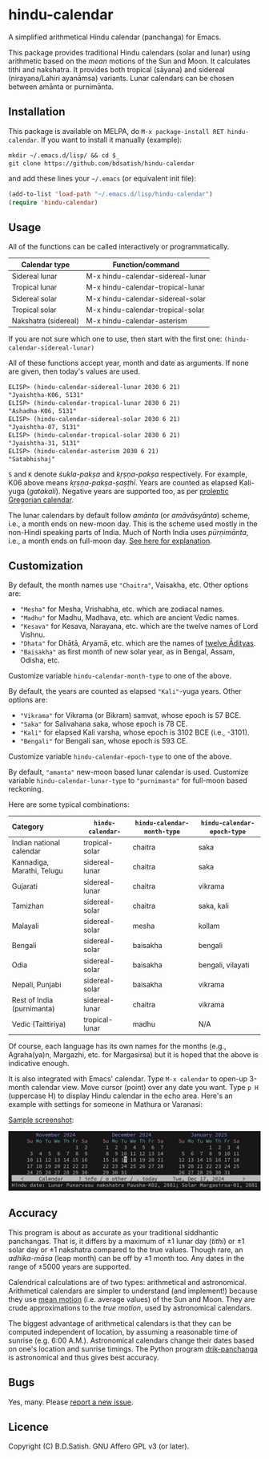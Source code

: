 # hindu-calendar

A simplified arithmetical Hindu calendar (panchanga) for Emacs.

This package provides traditional Hindu calendars (solar and lunar) using
arithmetic based on the _mean_ motions of the Sun and Moon. It calculates tithi
and nakshatra. It provides both tropical (sāyana) and sidereal (nirayana/Lahiri
ayanāmsa) variants. Lunar calendars can be chosen between amānta or purnimānta.

## Installation

This package is available on MELPA, do `M-x package-install RET hindu-calendar`.
If you want to install it manually (example):

```shell
mkdir ~/.emacs.d/lisp/ && cd $_
git clone https://github.com/bdsatish/hindu-calendar
```

and add these lines your `~/.emacs` (or equivalent init file):

```lisp
(add-to-list 'load-path "~/.emacs.d/lisp/hindu-calendar")
(require 'hindu-calendar)
```

## Usage

All of the functions can be called interactively or programmatically.

| Calendar type           | Function/command                  |
|-------------------------|-----------------------------------|
| Sidereal lunar          | M-x hindu-calendar-sidereal-lunar |
| Tropical lunar          | M-x hindu-calendar-tropical-lunar |
| Sidereal solar          | M-x hindu-calendar-sidereal-solar |
| Tropical solar          | M-x hindu-calendar-tropical-solar |
| Nakshatra (sidereal)    | M-x hindu-calendar-asterism       |

If you are not sure which one to use, then start with the first one:
`(hindu-calendar-sidereal-lunar)`

All of these functions accept year, month and date as arguments. If none are
given, then today's values are used.

```
ELISP> (hindu-calendar-sidereal-lunar 2030 6 21)
"Jyaishtha-K06, 5131"
ELISP> (hindu-calendar-tropical-lunar 2030 6 21)
"Ashadha-K06, 5131"
ELISP> (hindu-calendar-sidereal-solar 2030 6 21)
"Jyaishtha-07, 5131"
ELISP> (hindu-calendar-tropical-solar 2030 6 21)
"Jyaishtha-31, 5131"
ELISP> (hindu-calendar-asterism 2030 6 21)
"Satabhishaj"
```

`S` and `K` denote _ṡukla-pakṣa_ and _kṛṣṇa-pakṣa_ respectively. For example,
K06 above means _kṛṣṇa-pakṣa-ṣaṣṭhī_. Years are counted as elapsed Kali-yuga
(_gatakali_). Negative years are supported too, as per [proleptic Gregorian
calendar](https://en.wikipedia.org/wiki/Proleptic_Gregorian_calendar).

The lunar calendars by default follow _amānta_ (or _amāvāsyānta_) scheme, i.e.,
a month ends on new-moon day. This is the scheme used mostly in the
non-Hindi speaking parts of India. Much of North India uses _pūrṇimānta_, i.e.,
a month ends on full-moon day. [See here for
explanation](https://www.drikpanchang.com/faq/faq-ans8.html).

## Customization

By default, the month names use `"Chaitra"`, Vaisakha, etc. Other options are:

- `"Mesha"` for Mesha, Vrishabha, etc. which are zodiacal names.
- `"Madhu"` for Madhu, Madhava, etc. which are ancient Vedic names.
- `"Kesava"` for Kesava, Narayana, etc. which are the twelve names of Lord Vishnu.
- `"Dhata"` for Dhātā, Aryamā, etc. which are the names of
   [twelve Ādityas](http://www.harekrsna.de/surya/12adityas.htm).
- `"Baisakha"` as first month of new solar year, as in Bengal, Assam, Odisha, etc.

Customize variable `hindu-calendar-month-type` to one of the above.

By default, the years are counted as elapsed `"Kali"`-yuga years. Other options are:

- `"Vikrama"` for Vikrama (or Bikram) samvat, whose epoch is 57 BCE.
- `"Saka"` for Salivahana saka, whose epoch is 78 CE.
- `"Kali"` for elapsed Kali varsha, whose epoch is 3102 BCE (i.e., -3101).
- `"Bengali"` for Bengali san, whose epoch is 593 CE.

Customize variable `hindu-calendar-epoch-type` to one of the above.

By default, `"amanta"` new-moon based lunar calendar is used. Customize variable
`hindu-calendar-lunar-type` to `"purnimanta"` for full-moon based reckoning.

Here are some typical combinations:

| Category                   | `hindu-calendar-` | `hindu-calendar-month-type` | `hindu-calendar-epoch-type` |
|:---------------------------|-------------------|-----------------------------|-----------------------------|
| Indian national calendar   | tropical-solar    | chaitra                     | saka                        |
| Kannadiga, Marathi, Telugu | sidereal-lunar    | chaitra                     | saka                        |
| Gujarati                   | sidereal-lunar    | chaitra                     | vikrama                     |
| Tamizhan                   | sidereal-solar    | chaitra                     | saka, kali                  |
| Malayali                   | sidereal-solar    | mesha                       | kollam                      |
| Bengali                    | sidereal-solar    | baisakha                    | bengali                     |
| Odia                       | sidereal-solar    | baisakha                    | bengali, vilayati           |
| Nepali, Punjabi            | sidereal-solar    | baisakha                    | vikrama                     |
| Rest of India (purnimanta) | sidereal-lunar    | chaitra                     | vikrama                     |
| Vedic (Taittiriya)	     | tropical-lunar    | madhu                       | N/A                         |

Of course, each language has its own names for the months (e.g., Agraha(ya)n,
Margazhi, etc. for Margasirsa) but it is hoped that the above is indicative
enough.

It is also integrated with Emacs' calendar. Type `M-x calendar` to open-up 3-month
calendar view. Move cursor (point) over any date you want. Type `p H` (uppercase H)
to display Hindu calendar in the echo area. Here's an example with settings for
someone in Mathura or Varanasi:

[Sample screenshot](screenshot.jpg):

![Sample screenshot](screenshot.png "Hindu Panchanga")

## Accuracy

This program is about as accurate as your traditional siddhantic panchangas.
That is, it differs by a maximum of ±1 lunar day (_tithi_) or ±1 solar day or ±1
nakshatra compared to the true values. Though rare, an _adhika-māsa_ (leap
month) can be off by ±1 month too. Any dates in the range of ±5000 years are
supported.

Calendrical calculations are of two types: arithmetical and astronomical.
Arithmetical calendars are simpler to understand (and implement!) because they
use [mean motion](https://en.wikipedia.org/wiki/Mean_motion) (i.e. average
values) of the Sun and Moon. They are crude approximations to the _true motion_,
used by astronomical calendars.

The biggest advantage of arithmetical calendars is that they can be computed
independent of location, by assuming a reasonable time of sunrise (e.g. 6:00
A.M.). Astronomical calendars change their dates based on one's location and
sunrise timings. The Python program
[drik-panchanga](https://github.com/bdsatish/drik-panchanga) is astronomical
and thus gives best accuracy.

## Bugs

Yes, many. Please [report a new issue](https://github.com/bdsatish/hindu-calendar/issues).

## Licence

Copyright (C) B.D.Satish. GNU Affero GPL v3 (or later).

<!--
[Dieter Koch's](https://www.gilgamesh.ch/kalender/kalender.html) website uses
better approximations to the true motions.
-->
